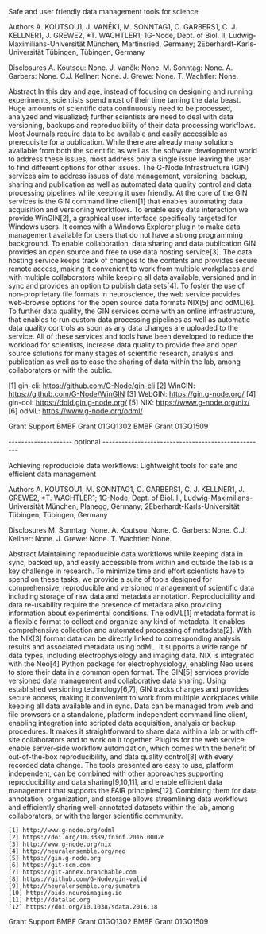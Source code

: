 Safe and user friendly data management tools for science 

Authors
    A. KOUTSOU1, J. VANĚK1, M. SONNTAG1, C. GARBERS1, C. J. KELLNER1, J. GREWE2, *T. WACHTLER1;
    1G-Node, Dept. of Biol. II, Ludwig-Maximilians-Universität München, Martinsried, Germany; 2Eberhardt-Karls-Universität Tübingen, Tübingen, Germany

Disclosures
    A. Koutsou: None. J. Vaněk: None. M. Sonntag: None. A. Garbers: None. C.J. Kellner: None. J. Grewe: None. T. Wachtler: None.

Abstract
In this day and age, instead of focusing on designing and running experiments, scientists 
spend most of their time taming the data beast. Huge amounts of scientific data continuously 
need to be processed, analyzed and visualized; further scientists are need to deal with data 
versioning, backups and reproducibility of their data processing workflows. Most Journals 
require data to be available and easily accessible as prerequisite for a publication. While 
there are already many solutions available from both the scientific as well as the software 
development world to address these issues, most address only a single issue leaving the user 
to find different options for other issues.
The G-Node Infrastructure (GIN) services aim to address issues of data management, versioning, 
backup, sharing and publication as well as automated data quality control and data processing 
pipelines while keeping it user friendly.
At the core of the GIN services is the GIN command line client[1] that enables automating 
data acquisition and versioning workflows. To enable easy data interaction we provide 
WinGIN[2], a graphical user interface specifically targeted for Windows users. It comes 
with a Windows Explorer plugin to make data management available for users that do not 
have a strong programming background. 
To enable collaboration, data sharing and data publication GIN provides an open source and 
free to use data hosting service[3]. The data hosting service keeps track of changes to the 
contents and provides secure remote access, making it convenient to work from multiple 
workplaces and with multiple collaborators while keeping all data available, versioned and 
in sync and provides an option to publish data sets[4].
To foster the use of non-proprietary file formats in neuroscience, the web service 
provides web-browse options for the open source data formats NIX[5] and odML[6].
To further data quality, the GIN services come with an online infrastructure, that 
enables to run custom data processing pipelines as well as automatic data quality controls
as soon as any data changes are uploaded to the service.
All of these services and tools have been developed to reduce the workload for scientists, 
increase data quality to provide free and open source solutions for many stages of 
scientific research, analysis and publication as well as to ease the sharing of data 
within the lab, among collaborators or with the public.

[1] gin-cli: https://github.com/G-Node/gin-cli
[2] WinGIN: https://github.com/G-Node/WinGIN
[3] WebGIN: https://gin.g-node.org/
[4] gin-doi: https://doid.gin.g-node.org/
[5] NIX: https://www.g-node.org/nix/
[6] odML: https://www.g-node.org/odml/


Grant Support
    BMBF Grant 01GQ1302
    BMBF Grant 01GQ1509


-------------------- optional ---------------------------------------------------


Achieving reproducible data workflows: Lightweight tools for safe and efficient data management

Authors
    A. KOUTSOU1, M. SONNTAG1, C. GARBERS1, C. J. KELLNER1, J. GREWE2, *T. WACHTLER1;
    1G-Node, Dept. of Biol. II, Ludwig-Maximilians-Universität München, Planegg, Germany; 2Eberhardt-Karls-Universität Tübingen, Tübingen, Germany

Disclosures
     M. Sonntag: None. A. Koutsou: None. C. Garbers: None. C.J. Kellner: None. J. Grewe: None. T. Wachtler: None.

Abstract
    Maintaining reproducible data workflows while keeping data in sync, backed up, and easily accessible from within
    and outside the lab is a key challenge in research. To minimize time and effort scientists have to spend on these
    tasks, we provide a suite of tools designed for comprehensive, reproducible and versioned management of scientific
    data including storage of raw data and metadata annotation.
    Reproducibility and data re-usability require the presence of metadata also providing information about experimental
    conditions. The odML[1] metadata format is a flexible format to collect and organize any kind of metadata. It enables
    comprehensive collection and automated processing of metadata[2].
    With the NIX[3] format data can be directly linked to corresponding analysis results and associated metadata using
    odML. It supports a wide range of data types, including electrophysiology and imaging data. NIX is integrated with
    the Neo[4] Python package for electrophysiology, enabling Neo users to store their data in a common open format.
    The GIN[5] services provide versioned data management and collaborative data sharing. Using established versioning
    technology[6,7], GIN tracks changes and provides secure access, making it convenient to work from multiple
    workplaces while keeping all data available and in sync. Data can be managed from web and file browsers or a standalone,
    platform independent command line client, enabling integration into scripted data acquisition, analysis or backup
    procedures. It makes it straightforward to share data within a lab or with off-site collaborators and to work on it
    together. Plugins for the web service enable server-side workflow automization, which comes with the benefit of
    out-of-the-box reproducibility, and data quality control[8] with every recorded data change.
    The tools presented are easy to use, platform independent, can be combined with other approaches supporting
    reproducibility and data sharing[9,10,11], and enable efficient data management that supports the FAIR principles[12].
    Combining them for data annotation, organization, and storage allows streamlining data workflows and efficiently
    sharing well-annotated datasets within the lab, among collaborators, or with the larger scientific community.

    [1] http://www.g-node.org/odml
    [2] https://doi.org/10.3389/fninf.2016.00026
    [3] http://www.g-node.org/nix
    [4] http://neuralensemble.org/neo
    [5] https://gin.g-node.org
    [6] https://git-scm.com
    [7] https://git-annex.branchable.com
    [8] https://github.com/G-Node/gin-valid
    [9] http://neuralensemble.org/sumatra
    [10] http://bids.neuroimaging.io
    [11] http://datalad.org
    [12] https://doi.org/10.1038/sdata.2016.18 

Grant Support
    BMBF Grant 01GQ1302
    BMBF Grant 01GQ1509



